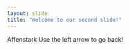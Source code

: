 ```yaml
---
layout: slide
title: "Welcome to our second slide!"
---
```

Affenstark
Use the left arrow to go back!
